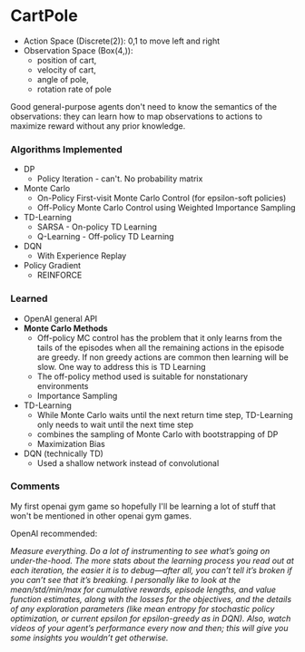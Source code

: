 # CartPole

- Action Space (Discrete(2)): 0,1 to move left and right
- Observation Space (Box(4,)): 
  - position of cart, 
  - velocity of cart, 
  - angle of pole,
  - rotation rate of pole

Good general-purpose agents don't need to know the semantics of the observations: they can learn how to map observations to actions to maximize reward without any prior knowledge.

### Algorithms Implemented

- DP
  - Policy Iteration - can't. No probability matrix
- Monte Carlo
  - On-Policy First-visit Monte Carlo Control (for epsilon-soft policies)
  - Off-Policy Monte Carlo Control using Weighted Importance Sampling 
- TD-Learning
  - SARSA - On-policy TD Learning
  - Q-Learning - Off-policy TD Learning
- DQN
  - With Experience Replay
- Policy Gradient
  - REINFORCE

### Learned

- OpenAI general API
- __Monte Carlo Methods__
  - Off-policy MC control has the problem that it only learns from the tails of the episodes when all the remaining actions in the episode are greedy. If non greedy actions are common then learning will be slow. One way to address this is TD Learning
  - The off-policy method used is suitable for nonstationary environments
  - Importance Sampling
- TD-Learning
  - While Monte Carlo waits until the next return time step, TD-Learning only needs to wait until the next time step
  - combines the sampling of Monte Carlo with bootstrapping of DP
  - Maximization Bias
- DQN (technically TD)
  - Used a shallow network instead of convolutional
  

### Comments

My first openai gym game so hopefully I'll be learning a lot of stuff that won't be mentioned in other openai gym games.

OpenAI recommended:

*Measure everything. Do a lot of instrumenting to see what’s going on under-the-hood. The more stats about the learning process you read out at each iteration, the easier it is to debug—after all, you can’t tell it’s broken if you can’t see that it’s breaking. I personally like to look at the mean/std/min/max for cumulative rewards, episode lengths, and value function estimates, along with the losses for the objectives, and the details of any exploration parameters (like mean entropy for stochastic policy optimization, or current epsilon for epsilon-greedy as in DQN). Also, watch videos of your agent’s performance every now and then; this will give you some insights you wouldn’t get otherwise.*

